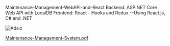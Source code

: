 Maintenance-Management-WebAPI-and-React
Backend: ASP.NET Core Web API with LocalDB    Frontend: React - Hooks and Redux   --Using React.js, C# and .NET


![Adsız](https://github.com/mervebalcii/Maintenance-Management-WebAPI-and-React/assets/77460192/a948e4a9-9f76-4864-8109-fe85c91e459d)


[Maintenance-Management-System.pdf](https://github.com/mervebalcii/Maintenance-Management-WebAPI-and-React/files/12562322/Maintenance-Management-System.pdf)
